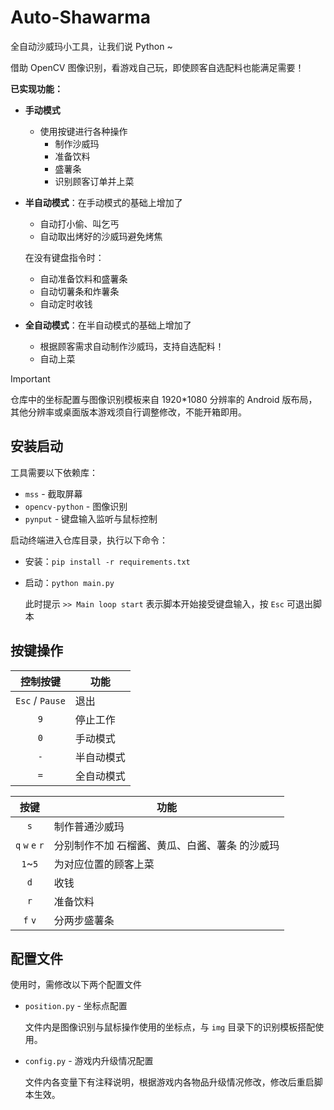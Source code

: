# Auto-Shawarma

全自动沙威玛小工具，让我们说 Python ~

借助 OpenCV 图像识别，看游戏自己玩，即使顾客自选配料也能满足需要！

**已实现功能：**

- **手动模式**
  - 使用按键进行各种操作
    - 制作沙威玛
    - 准备饮料
    - 盛薯条
    - 识别顾客订单并上菜

- **半自动模式**：在手动模式的基础上增加了
  - 自动打小偷、叫乞丐
  - 自动取出烤好的沙威玛避免烤焦

  在没有键盘指令时：
  - 自动准备饮料和盛薯条
  - 自动切薯条和炸薯条
  - 自动定时收钱

- **全自动模式**：在半自动模式的基础上增加了
  - 根据顾客需求自动制作沙威玛，支持自选配料！
  - 自动上菜

> [!IMPORTANT]
> 仓库中的坐标配置与图像识别模板来自 1920*1080 分辨率的 Android 版布局，其他分辨率或桌面版本游戏须自行调整修改，不能开箱即用。


## 安装启动

工具需要以下依赖库：
- `mss` - 截取屏幕
- `opencv-python` - 图像识别
- `pynput` - 键盘输入监听与鼠标控制

启动终端进入仓库目录，执行以下命令：

- 安装：`pip install -r requirements.txt`

- 启动：`python main.py`

    此时提示 `>> Main loop start` 表示脚本开始接受键盘输入，按 `Esc` 可退出脚本


## 按键操作

|    控制按键     | 功能       |
| :-------------: | ---------- |
| `Esc` / `Pause` | 退出       |
|       `9`       | 停止工作   |
|       `0`       | 手动模式   |
|       `-`       | 半自动模式 |
|       `=`       | 全自动模式 |

|      按键       | 功能                                           |
| :-------------: | ---------------------------------------------- |
|       `s`       | 制作普通沙威玛                                 |
| `q` `w` `e` `r` | 分别制作不加 石榴酱、黄瓜、白酱、薯条 的沙威玛 |
|     `1`~`5`     | 为对应位置的顾客上菜                           |
|       `d`       | 收钱                                           |
|       `r`       | 准备饮料                                       |
|     `f` `v`     | 分两步盛薯条                                   |


## 配置文件

使用时，需修改以下两个配置文件

- `position.py` - 坐标点配置

    文件内是图像识别与鼠标操作使用的坐标点，与 `img` 目录下的识别模板搭配使用。

- `config.py` - 游戏内升级情况配置

    文件内各变量下有注释说明，根据游戏内各物品升级情况修改，修改后重启脚本生效。
